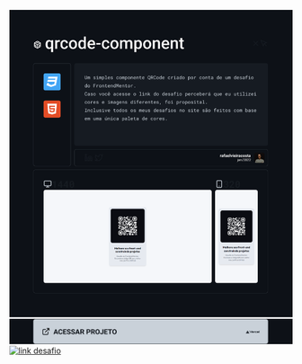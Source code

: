 
[![readme](img/readme.svg)](https://github.com/rafaelvieiracosta)
[![link resultado](img/acessar.svg)](https://qrcode-component.vercel.app/)
[![link desafio](img/acessar2.svg)](https://www.frontendmentor.io/challenges/qr-code-component-iux_sIO_H)
